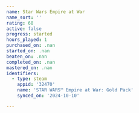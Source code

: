 ```yaml
---
name: Star Wars Empire at War
name_sort: ''
rating: 68
active: false
progress: started
hours_played: 1
purchased_on: .nan
started_on: .nan
beaten_on: .nan
completed_on: .nan
mastered_on: .nan
identifiers:
  - type: steam
    appid: '32470'
    name: 'STAR WARS™ Empire at War: Gold Pack'
    synced_on: '2024-10-10'

---
```

